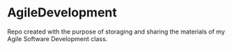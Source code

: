 # AgileDevelopment
Repo created with the purpose of storaging and sharing the materials of my Agile Software Development class.
